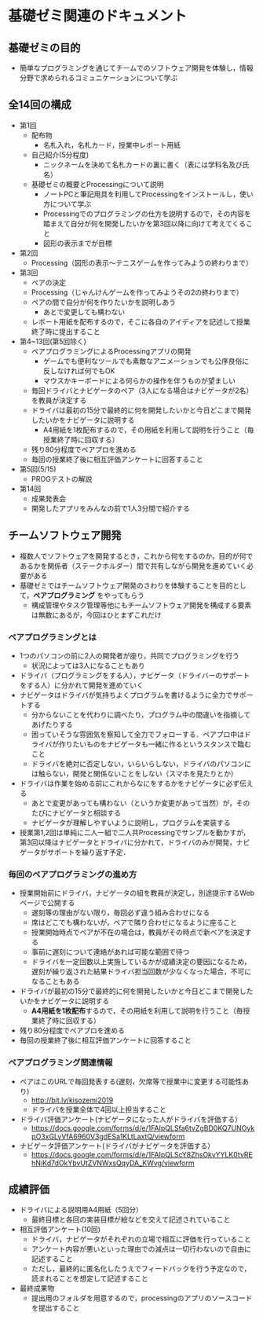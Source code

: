 # 基礎ゼミ関連のドキュメント

## 基礎ゼミの目的
- 簡単なプログラミングを通じてチームでのソフトウェア開発を体験し，情報分野で求められるコミュニケーションについて学ぶ

## 全14回の構成
- 第1回
  - 配布物
    - 名札入れ，名札カード，授業中レポート用紙
  - 自己紹介(5分程度)
    - ニックネームを決めて名札カードの裏に書く（表には学科名及び氏名）
  - 基礎ゼミの概要とProcessingについて説明
    - ノートPCと筆記用具を利用してProcessingをインストールし，使い方について学ぶ
    - Processingでのプログラミングの仕方を説明するので，その内容を踏まえて自分が何を開発したいかを第3回以降に向けて考えてくること
    - 図形の表示までが目標
- 第2回
  - Processing（図形の表示～テニスゲームを作ってみようの終わりまで）
- 第3回
  - ペアの決定
  - Processing（じゃんけんゲームを作ってみようその2の終わりまで）
  - ペアの間で自分が何を作りたいかを説明しあう
    - あとで変更しても構わない
  - レポート用紙を配布するので，そこに各自のアイディアを記述して授業終了時に提出すること
- 第4~13回(第5回除く)
  - ペアプログラミングによるProcessingアプリの開発
    - ゲームでも便利なツールでも素敵なアニメーションでも公序良俗に反しなければ何でもOK
    - マウスかキーボードによる何らかの操作を伴うものが望ましい
  - 毎回ドライバとナビゲータのペア（3人になる場合はナビゲータが2名）を教員が決定する
  - ドライバは最初の15分で最終的に何を開発したいかと今日どこまで開発したいかをナビゲータに説明する
    - A4用紙を1枚配布するので，その用紙を利用して説明を行うこと（毎授業終了時に回収する）
  - 残り80分程度でペアプロを進める
  - 毎回の授業終了後に相互評価アンケートに回答すること
- 第5回(5/15)
  - PROGテストの解説
- 第14回
  - 成果発表会
  - 開発したアプリをみんなの前で1人3分間で紹介する

## チームソフトウェア開発
- 複数人でソフトウェアを開発するとき，これから何をするのか，目的が何であるかを関係者（ステークホルダー）間で共有しながら開発を進めていく必要がある
- 基礎ゼミではチームソフトウェア開発のさわりを体験することを目的として，**ペアプログラミング** をやってもらう
  - 構成管理やタスク管理等他にもチームソフトウェア開発を構成する要素は無数にあるが，今回はひとまずこれだけ

### ペアプログラミングとは
- 1つのパソコンの前に2人の開発者が座り，共同でプログラミングを行う
  - 状況によっては3人になることもあり
- ドライバ（プログラミングをする人），ナビゲータ（ドライバーのサポートをする人）に分かれて開発を進めていく
- ナビゲータはドライバが気持ちよくプログラムを書けるように全力でサポートする
  - 分からないことを代わりに調べたり，プログラム中の間違いを指摘してあげたりする
  - 困っていそうな雰囲気を察知して全力でフォローする．ペアプロ中はドライバが作りたいものをナビゲータも一緒に作るというスタンスで臨むこと
  - ドライバを絶対に否定しない，いらいらしない，ドライバのパソコンには触らない，開発と関係ないことをしない（スマホを見たりとか）
- ドライバは作業を始める前にこれからなにをするかをナビゲータに必ず伝える
  - あとで変更があっても構わない（というか変更があって当然）が，そのたびにナビゲータと相談する
  - ナビゲータが理解しやすいように説明し，プログラムを実装する
- 授業第1,2回は単純に二人一組で二人共Processingでサンプルを動かすが，第3回以降はナビゲータとドライバに分かれて，ドライバのみが開発，ナビゲータがサポートを繰り返す予定．

### 毎回のペアプログラミングの進め方
- 授業開始前にドライバ，ナビゲータの組を教員が決定し，別途提示するWebページで公開する
  - 遅刻等の理由がない限り，毎回必ず違う組み合わせになる
  - 席はどこでも構わないが，ペアで隣り合わせになるように座ること
  - 授業開始時点でペアが不在の場合は，教員がその時点で新ペアを決定する
  - 事前に遅刻について連絡があれば可能な範囲で待つ
  - ドライバを一定回数以上実施しているかが成績決定の要因になるため，遅刻が繰り返された結果ドライバ担当回数が少なくなった場合，不可になることもある
- ドライバが最初の15分で最終的に何を開発したいかと今日どこまで開発したいかをナビゲータに説明する
  - **A4用紙を1枚配布**するので，その用紙を利用して説明を行うこと（毎授業終了時に回収する）
- 残り80分程度でペアプロを進める
- 毎回の授業終了後に相互評価アンケートに回答すること

### ペアプログラミング関連情報
- ペアはこのURLで毎回発表する(遅刻，欠席等で授業中に変更する可能性あり)
  - http://bit.ly/kisozemi2019
  - ドライバを授業全体で4回以上担当すること
- ドライバ評価アンケート(ナビゲータになった人がドライバを評価する）
  - https://docs.google.com/forms/d/e/1FAIpQLSfa6tvZgBD0KQ7UNOykpO3xGLyVfA6960V3gdESa1KLtLaxtQ/viewform
- ナビゲータ評価アンケート(ドライバがナビゲータを評価する）
  - https://docs.google.com/forms/d/e/1FAIpQLScY8ZhsOkvYYLK0tvREhNiKd7dOkYbvUtZVNWxsQqyDA_KWvg/viewform


## 成績評価
- ドライバによる説明用A4用紙（5回分）
  - 最終目標と各回の実装目標が絵などを交えて記述されていること
- 相互評価アンケート(10回)
  - ドライバ，ナビゲータがそれぞれの立場で相互に評価を行っていること
  - アンケート内容が悪いといった理由での減点は一切行わないので自由に記述すること
  - ただし，最終的に匿名化したうえでフィードバックを行う予定なので，読まれることを想定して記述すること
- 最終成果物
  - 提出用のフォルダを用意するので，processingのアプリのソースコードを提出すること
